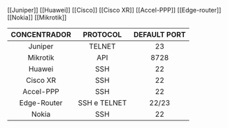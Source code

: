 [[Juniper]]
[[Huawei]]
[[Cisco]]
[[Cisco XR]]
[[Accel-PPP]]
[[Edge-router]]
[[Nokia]]
[[Mikrotik]]

| CONCENTRADOR |   PROTOCOL   | DEFAULT PORT |
|:------------:|:------------:|:------------:|
|   Juniper    |    TELNET    |      23      |
|   Mikrotik   |     API      |     8728     |
|    Huawei    |     SSH      |      22      |
|   Cisco XR   |     SSH      |      22      |
|  Accel-PPP   |     SSH      |      22      |
| Edge-Router  | SSH e TELNET |    22/23     |
|    Nokia     |     SSH      |      22      |

